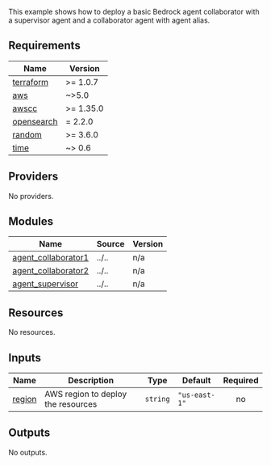 <!-- BEGIN_TF_DOCS -->
This example shows how to deploy a basic Bedrock agent collaborator with a supervisor agent and a collaborator agent with agent alias.

## Requirements

| Name | Version |
|------|---------|
| <a name="requirement_terraform"></a> [terraform](#requirement\_terraform) | >= 1.0.7 |
| <a name="requirement_aws"></a> [aws](#requirement\_aws) | ~>5.0 |
| <a name="requirement_awscc"></a> [awscc](#requirement\_awscc) | >= 1.35.0 |
| <a name="requirement_opensearch"></a> [opensearch](#requirement\_opensearch) | = 2.2.0 |
| <a name="requirement_random"></a> [random](#requirement\_random) | >= 3.6.0 |
| <a name="requirement_time"></a> [time](#requirement\_time) | ~> 0.6 |

## Providers

No providers.

## Modules

| Name | Source | Version |
|------|--------|---------|
| <a name="module_agent_collaborator1"></a> [agent\_collaborator1](#module\_agent\_collaborator1) | ../.. | n/a |
| <a name="module_agent_collaborator2"></a> [agent\_collaborator2](#module\_agent\_collaborator2) | ../.. | n/a |
| <a name="module_agent_supervisor"></a> [agent\_supervisor](#module\_agent\_supervisor) | ../.. | n/a |

## Resources

No resources.

## Inputs

| Name | Description | Type | Default | Required |
|------|-------------|------|---------|:--------:|
| <a name="input_region"></a> [region](#input\_region) | AWS region to deploy the resources | `string` | `"us-east-1"` | no |

## Outputs

No outputs.
<!-- END_TF_DOCS -->